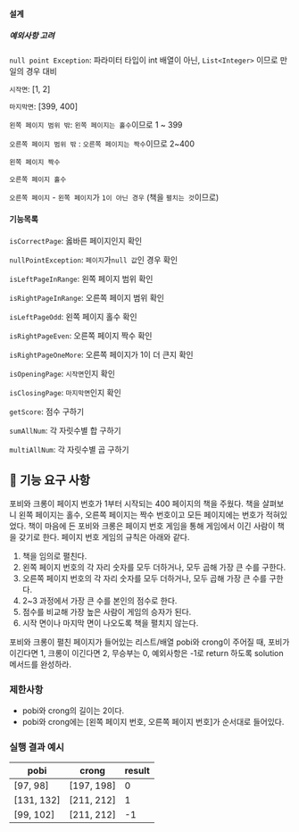#### 설계

##### 예외사항 고려

`null point Exception`: 파라미터 타입이 int 배열이 아닌, `List<Integer>` 이므로 만일의 경우 대비

`시작면`: [1, 2]

`마지막면`: [399, 400]

`왼쪽 페이지 범위 밖`: `왼쪽 페이지는 홀수`이므로 1 ~ 399

`오른쪽 페이지 범위 밖` : `오른쪽 페이지는 짝수`이므로 2~400

`왼쪽 페이지 짝수`

`오른쪽 페이지 홀수`

`오른쪽 페이지` - `왼쪽 페이지`가 `1이 아닌 경우`  (책을 `펼치는 것`이므로)



#### 기능목록

`isCorrectPage`: 옳바른 페이지인지 확인

`nullPointException`: `페이지`가`null 값`인 경우 확인

`isLeftPageInRange`: 왼쪽 페이지 범위 확인

`isRightPageInRange`: 오른쪽 페이지 범위 확인

`isLeftPageOdd`: 왼쪽 페이지 홀수 확인

`isRightPageEven`: 오른쪽 페이지 짝수 확인

`isRightPageOneMore`: 오른쪽 페이지가 1이 더 큰지 확인

`isOpeningPage`: `시작면`인지 확인

`isClosingPage`: `마지막면`인지 확인



`getScore`: 점수 구하기

`sumAllNum`: 각 자릿수별 합 구하기

`multiAllNum`: 각 자릿수별 곱 구하기











## 🚀 기능 요구 사항

포비와 크롱이 페이지 번호가 1부터 시작되는 400 페이지의 책을 주웠다. 책을 살펴보니 왼쪽 페이지는 홀수, 오른쪽 페이지는 짝수 번호이고 모든 페이지에는 번호가 적혀있었다. 책이 마음에 든 포비와 크롱은 페이지 번호 게임을 통해 게임에서 이긴 사람이 책을 갖기로 한다. 페이지 번호 게임의 규칙은 아래와 같다.

1. 책을 임의로 펼친다.
2. 왼쪽 페이지 번호의 각 자리 숫자를 모두 더하거나, 모두 곱해 가장 큰 수를 구한다.
3. 오른쪽 페이지 번호의 각 자리 숫자를 모두 더하거나, 모두 곱해 가장 큰 수를 구한다.
4. 2~3 과정에서 가장 큰 수를 본인의 점수로 한다.
5. 점수를 비교해 가장 높은 사람이 게임의 승자가 된다.
6. 시작 면이나 마지막 면이 나오도록 책을 펼치지 않는다.

포비와 크롱이 펼친 페이지가 들어있는 리스트/배열 pobi와 crong이 주어질 때, 포비가 이긴다면 1, 크롱이 이긴다면 2, 무승부는 0, 예외사항은 -1로 return 하도록 solution 메서드를 완성하라.

### 제한사항

- pobi와 crong의 길이는 2이다.
- pobi와 crong에는 [왼쪽 페이지 번호, 오른쪽 페이지 번호]가 순서대로 들어있다.

### 실행 결과 예시

| pobi | crong | result |
| --- | --- | --- |
| [97, 98] | [197, 198] | 0 |
| [131, 132] | [211, 212] | 1 |
| [99, 102] | [211, 212] | -1 |
